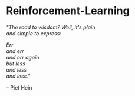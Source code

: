 # Reinforcement-Learning

*"The road to wisdom? Well, it's plain* \
*and simple to express:* 

*Err* \
*and err* \
*and err again* \
*but less* \
*and less* \
*and less."*

– Piet Hein
